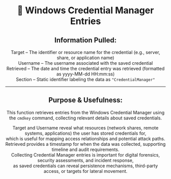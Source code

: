 <div align="center">

# 🔑 Windows Credential Manager Entries

## **Information Pulled:**  
Target – The identifier or resource name for the credential (e.g., server, share, or application name)  
Username – The username associated with the saved credential  
Retrieved – The date and time the credential entry was retrieved (formatted as yyyy-MM-dd HH:mm:ss)  
Section – Static identifier labeling the data as `"CredentialManager"`

---

## **Purpose & Usefulness:**  
This function retrieves entries from the Windows Credential Manager using the `cmdkey` command, collecting relevant details about saved credentials.

Target and Username reveal what resources (network shares, remote systems, applications) the user has stored credentials for,  
which is useful for mapping access relationships and potential attack paths.  
Retrieved provides a timestamp for when the data was collected, supporting timeline and audit requirements.  
Collecting Credential Manager entries is important for digital forensics, security assessments, and incident response,  
as saved credentials can reveal persistence mechanisms, third-party access, or targets for lateral movement.

</div>
